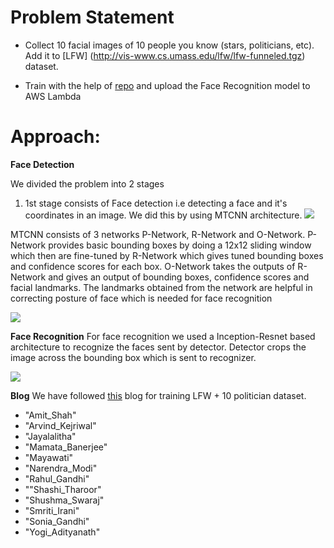 # Problem Statement

- Collect 10 facial images of 10 people you know (stars, politicians, etc). Add it to [LFW] (http://vis-www.cs.umass.edu/lfw/lfw-funneled.tgz) dataset. 

- Train with the help of [repo](https://github.com/davidsandberg/facenet) and upload the Face Recognition model to AWS Lambda

# Approach:

**Face Detection**

We divided the problem into 2 stages
1. 1st stage consists of Face detection i.e detecting a face and it's coordinates in an image. We did this by using MTCNN architecture.
![](https://miro.medium.com/max/2506/1*ICM3jnRB1unY6G5ZRGorfg.png)

MTCNN consists of 3 networks P-Network, R-Network and O-Network. P-Network provides basic bounding boxes by doing a 12x12 sliding window which then are fine-tuned by R-Network which gives tuned bounding boxes and confidence scores for each box. O-Network takes the outputs of R-Network and gives an output of bounding boxes, confidence scores and facial landmarks. 
The landmarks obtained from the network are helpful in correcting posture of face which is needed for face recognition

![](https://3qeqpr26caki16dnhd19sv6by6v-wpengine.netdna-ssl.com/wp-content/uploads/2019/03/Pipeline-for-the-Multi-Task-Cascaded-Convolutional-Neural-Network-862x1024.png)

**Face Recognition**
For face recognition we used a Inception-Resnet based architecture to recognize the faces sent by detector. Detector crops the image across the bounding box which is sent to recognizer.

![](https://1.bp.blogspot.com/-O7AznVGY9js/V8cV_wKKsMI/AAAAAAAABKQ/maO7n2w3dT4Pkcmk7wgGqiSX5FUW2sfZgCLcB/s1600/image00.png)

**Blog**
We have followed [this](https://towardsdatascience.com/finetune-a-facial-recognition-classifier-to-recognize-your-face-using-pytorch-d00a639d9a79) blog for training LFW + 10 politician dataset.

- "Amit_Shah"
- "Arvind_Kejriwal"
- "Jayalalitha"
-	"Mamata_Banerjee"
-	"Mayawati"
-	"Narendra_Modi"
-	"Rahul_Gandhi"
-	""Shashi_Tharoor"
-	"Shushma_Swaraj"
-	"Smriti_Irani"
-	"Sonia_Gandhi"
-	"Yogi_Adityanath"

